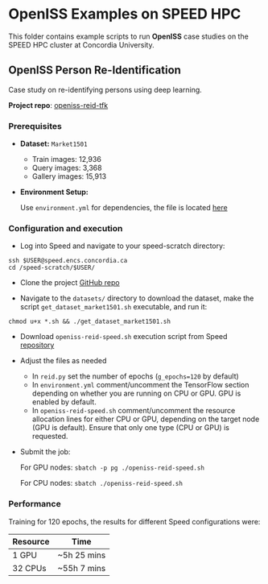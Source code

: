 # OpenISS Examples on SPEED HPC

This folder contains example scripts to run **OpenISS** case studies on the SPEED HPC cluster at Concordia University.

<!-- TOC --><a name="openiss-reid-tfk"></a>
## OpenISS Person Re-Identification
Case study on re-identifying persons using deep learning.

**Project repo**: [openiss-reid-tfk](https://github.com/NAG-DevOps/openiss-reid-tfk)

<!-- TOC --><a name="prerequisites-openiss-reid"></a>
### Prerequisites

- **Dataset:** `Market1501`

   - Train images: 12,936
   - Query images: 3,368
   - Gallery images: 15,913

- **Environment Setup:**

    Use `environment.yml` for dependencies, the file is located [here](https://github.com/NAG-DevOps/openiss-reid-tfk)

<!-- TOC --><a name="configuration-and-execution-openiss-reid"></a>
### Configuration and execution

- Log into Speed and navigate to your speed-scratch directory:
```
ssh $USER@speed.encs.concordia.ca
cd /speed-scratch/$USER/
```

- Clone the project [GitHub repo](https://github.com/NAG-DevOps/openiss-reid-tfk)

- Navigate to the `datasets/` directory to download the dataset, make the script `get_dataset_market1501.sh` executable, and run it:
```
chmod u+x *.sh && ./get_dataset_market1501.sh
```

- Download `openiss-reid-speed.sh` execution script from Speed [repository](https://github.com/NAG-DevOps/speed-hpc/tree/master/src/openISS)

- Adjust the files as needed
  - In `reid.py` set the number of epochs (`g_epochs=120` by default)
  - In `environment.yml` comment/uncomment the TensorFlow section depending on whether you are running on CPU or GPU. GPU is enabled by default.
  - In `openiss-reid-speed.sh` comment/uncomment the resource allocation lines for either CPU or GPU, depending on the target node (GPU is default). Ensure that only one type (CPU or GPU) is requested.

- Submit the job:

    For GPU nodes: `sbatch -p pg ./openiss-reid-speed.sh`
    
    For CPU nodes: `sbatch ./openiss-reid-speed.sh`

<!-- TOC --><a name="performance-openiss-reid"></a>
### Performance
Training for 120 epochs, the results for different Speed configurations were:

|      Resource     |      Time      |
| ----------------- | -------------- |
|       1 GPU       |  ~5h 25 mins   |
|      32 CPUs      |  ~55h 7 mins   |

